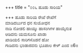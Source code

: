+++
title = "೦೦೬ ಹೂಡು ಸಾರಿಯ"

+++
ಹೂಡು ಸಾರಿಯ ರೇಖೆ ರೇಖೆಗೆ  
ಮಾಡಿದರ್ಬುದ ಧನ ಸುಯೋಧನ  
ನಾಡಿ ನೋಡಲಿ ಹಾಯ್ಕು ಹಾಸಂಗಿಗಳ ಹಾಯ್ಕೆನುತ   
ಆಡಿದನು ಯಮಸೂನು ಖಾಡಾ  
ಖಾಡಿಯಲಿ ಸಾರಿಗಳೊಡನೆ ಹೋ  
ಗಾಡಿದನು ಭಂಡಾರವನು ಭೂಪಾಲ ಕೇಳ್ ಎಂದ   ॥6॥